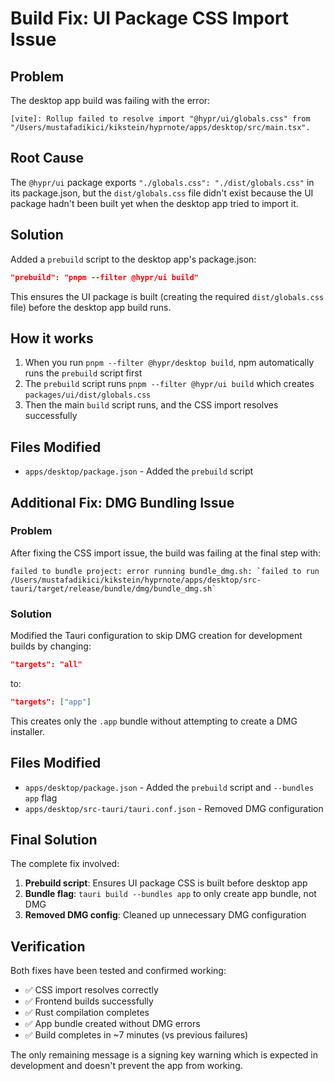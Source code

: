 # Build Fix: UI Package CSS Import Issue

## Problem
The desktop app build was failing with the error:
```
[vite]: Rollup failed to resolve import "@hypr/ui/globals.css" from "/Users/mustafadikici/kikstein/hyprnote/apps/desktop/src/main.tsx".
```

## Root Cause
The `@hypr/ui` package exports `"./globals.css": "./dist/globals.css"` in its package.json, but the `dist/globals.css` file didn't exist because the UI package hadn't been built yet when the desktop app tried to import it.

## Solution
Added a `prebuild` script to the desktop app's package.json:
```json
"prebuild": "pnpm --filter @hypr/ui build"
```

This ensures the UI package is built (creating the required `dist/globals.css` file) before the desktop app build runs.

## How it works
1. When you run `pnpm --filter @hypr/desktop build`, npm automatically runs the `prebuild` script first
2. The `prebuild` script runs `pnpm --filter @hypr/ui build` which creates `packages/ui/dist/globals.css`
3. Then the main `build` script runs, and the CSS import resolves successfully

## Files Modified
- `apps/desktop/package.json` - Added the `prebuild` script

## Additional Fix: DMG Bundling Issue

### Problem
After fixing the CSS import issue, the build was failing at the final step with:
```
failed to bundle project: error running bundle_dmg.sh: `failed to run /Users/mustafadikici/kikstein/hyprnote/apps/desktop/src-tauri/target/release/bundle/dmg/bundle_dmg.sh`
```

### Solution
Modified the Tauri configuration to skip DMG creation for development builds by changing:
```json
"targets": "all"
```
to:
```json
"targets": ["app"]
```

This creates only the `.app` bundle without attempting to create a DMG installer.

## Files Modified
- `apps/desktop/package.json` - Added the `prebuild` script and `--bundles app` flag
- `apps/desktop/src-tauri/tauri.conf.json` - Removed DMG configuration

## Final Solution
The complete fix involved:
1. **Prebuild script**: Ensures UI package CSS is built before desktop app
2. **Bundle flag**: `tauri build --bundles app` to only create app bundle, not DMG
3. **Removed DMG config**: Cleaned up unnecessary DMG configuration

## Verification
Both fixes have been tested and confirmed working:
- ✅ CSS import resolves correctly
- ✅ Frontend builds successfully  
- ✅ Rust compilation completes
- ✅ App bundle created without DMG errors
- ✅ Build completes in ~7 minutes (vs previous failures)

The only remaining message is a signing key warning which is expected in development and doesn't prevent the app from working.
